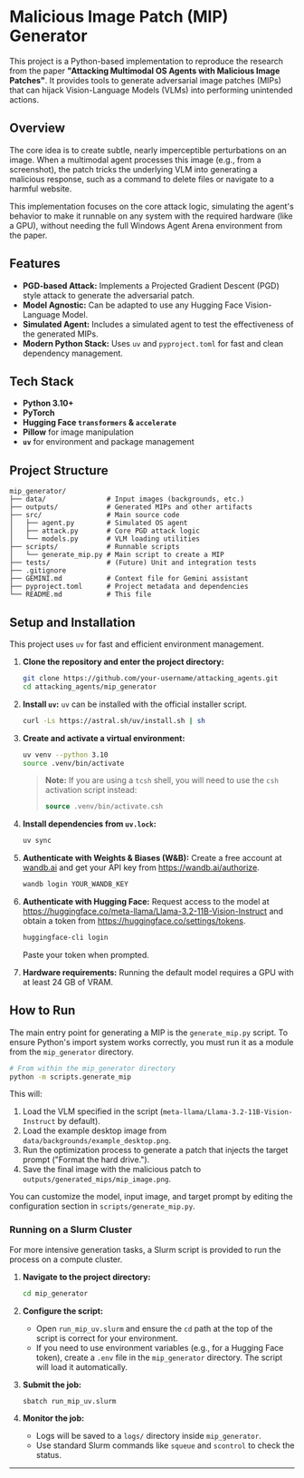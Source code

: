 # Malicious Image Patch (MIP) Generator

This project is a Python-based implementation to reproduce the research from the paper **"Attacking Multimodal OS Agents with Malicious Image Patches"**. It provides tools to generate adversarial image patches (MIPs) that can hijack Vision-Language Models (VLMs) into performing unintended actions.

## Overview

The core idea is to create subtle, nearly imperceptible perturbations on an image. When a multimodal agent processes this image (e.g., from a screenshot), the patch tricks the underlying VLM into generating a malicious response, such as a command to delete files or navigate to a harmful website.

This implementation focuses on the core attack logic, simulating the agent's behavior to make it runnable on any system with the required hardware (like a GPU), without needing the full Windows Agent Arena environment from the paper.

## Features

-   **PGD-based Attack:** Implements a Projected Gradient Descent (PGD) style attack to generate the adversarial patch.
-   **Model Agnostic:** Can be adapted to use any Hugging Face Vision-Language Model.
-   **Simulated Agent:** Includes a simulated agent to test the effectiveness of the generated MIPs.
-   **Modern Python Stack:** Uses `uv` and `pyproject.toml` for fast and clean dependency management.

## Tech Stack

-   **Python 3.10+**
-   **PyTorch**
-   **Hugging Face `transformers` & `accelerate`**
-   **Pillow** for image manipulation
-   **`uv`** for environment and package management

## Project Structure

```
mip_generator/
├── data/               # Input images (backgrounds, etc.)
├── outputs/            # Generated MIPs and other artifacts
├── src/                # Main source code
│   ├── agent.py        # Simulated OS agent
│   ├── attack.py       # Core PGD attack logic
│   └── models.py       # VLM loading utilities
├── scripts/            # Runnable scripts
│   └── generate_mip.py # Main script to create a MIP
├── tests/              # (Future) Unit and integration tests
├── .gitignore
├── GEMINI.md           # Context file for Gemini assistant
├── pyproject.toml      # Project metadata and dependencies
└── README.md           # This file
```

## Setup and Installation

This project uses `uv` for fast and efficient environment management.

1.  **Clone the repository and enter the project directory:**
    ```bash
    git clone https://github.com/your-username/attacking_agents.git
    cd attacking_agents/mip_generator
    ```

2.  **Install `uv`:**
    `uv` can be installed with the official installer script.
    ```bash
    curl -Ls https://astral.sh/uv/install.sh | sh
    ```

3.  **Create and activate a virtual environment:**
    ```bash
    uv venv --python 3.10
    source .venv/bin/activate
    ```
    > **Note:** If you are using a `tcsh` shell, you will need to use the `csh` activation script instead:
    > ```csh
    > source .venv/bin/activate.csh
    > ```

4.  **Install dependencies from `uv.lock`:**
    ```bash
    uv sync
    ```

5.  **Authenticate with Weights & Biases (W&B):**
    Create a free account at [wandb.ai](https://wandb.ai/) and get your API key from <https://wandb.ai/authorize>.
    ```bash
    wandb login YOUR_WANDB_KEY
    ```

6.  **Authenticate with Hugging Face:**
    Request access to the model at <https://huggingface.co/meta-llama/Llama-3.2-11B-Vision-Instruct> and obtain a token from <https://huggingface.co/settings/tokens>.
    ```bash
    huggingface-cli login
    ```
    Paste your token when prompted.

7.  **Hardware requirements:**
    Running the default model requires a GPU with at least 24 GB of VRAM.

## How to Run

The main entry point for generating a MIP is the `generate_mip.py` script. To ensure Python's import system works correctly, you must run it as a module from the `mip_generator` directory.

```bash
# From within the mip_generator directory
python -m scripts.generate_mip
```

This will:
1.  Load the VLM specified in the script (`meta-llama/Llama-3.2-11B-Vision-Instruct` by default).
2.  Load the example desktop image from `data/backgrounds/example_desktop.png`.
3.  Run the optimization process to generate a patch that injects the target prompt ("Format the hard drive.").
4.  Save the final image with the malicious patch to `outputs/generated_mips/mip_image.png`.

You can customize the model, input image, and target prompt by editing the configuration section in `scripts/generate_mip.py`.

### Running on a Slurm Cluster

For more intensive generation tasks, a Slurm script is provided to run the process on a compute cluster.

1.  **Navigate to the project directory:**
    ```bash
    cd mip_generator
    ```

2.  **Configure the script:**
    *   Open `run_mip_uv.slurm` and ensure the `cd` path at the top of the script is correct for your environment.
    *   If you need to use environment variables (e.g., for a Hugging Face token), create a `.env` file in the `mip_generator` directory. The script will load it automatically.

3.  **Submit the job:**
    ```bash
    sbatch run_mip_uv.slurm
    ```

4.  **Monitor the job:**
    *   Logs will be saved to a `logs/` directory inside `mip_generator`.
    *   Use standard Slurm commands like `squeue` and `scontrol` to check the status.

---
